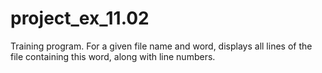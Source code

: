 # project_ex_11.02
Training program. For a given file name and word, displays all lines of the file containing this word, along with line numbers.
